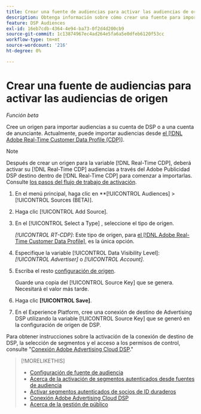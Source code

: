 ```yaml
---
title: Crear una fuente de audiencias para activar las audiencias de origen
description: Obtenga información sobre cómo crear una fuente para importar audiencias en su cuenta o en una cuenta de anunciante.
feature: DSP Audiences
exl-id: 16eb7cdb-4364-4e94-ba73-0f2d4d200cb9
source-git-commit: 1c13874967ec4ad264e5fa6a5e0dfeb6120f53cc
workflow-type: tm+mt
source-wordcount: '216'
ht-degree: 0%

---
```


# Crear una fuente de audiencias para activar las audiencias de origen

*Función beta*

<!-- Will this remain for admin users/Adobe account teams only? -->

Cree un origen para importar audiencias a su cuenta de DSP o a una cuenta de anunciante. Actualmente, puede importar audiencias desde [el [!DNL Adobe Real-Time Customer Data Profile (CDP)]](https://experienceleague.adobe.com/docs/experience-platform/rtcdp/overview.html).

>[!NOTE]
>
>Después de crear un origen para la variable [!DNL Real-Time CDP], deberá activar su [!DNL Real-Time CDP] audiencias a través del Adobe Publicidad DSP destino dentro de [!DNL Real-Time CDP] para comenzar a importarlas. Consulte [los pasos del flujo de trabajo de activación](source-about.md#workflow-sources).

1. En el menú principal, haga clic en **[!UICONTROL Audiences] > [!UICONTROL Sources (BETA)].

1. Haga clic [!UICONTROL Add Source].

1. En el [!UICONTROL Select a Type] , seleccione el tipo de origen.

   *[!UICONTROL RT-CDP]*: Este tipo de origen, para [el [!DNL Adobe Real-Time Customer Data Profile]](source-about.md), es la única opción.

1. Especifique la variable [!UICONTROL Data Visibility Level]: *[!UICONTROL Advertiser]* o *[!UICONTROL Account]*.

1. Escriba el resto [configuración de origen](source-settings.md).

   Guarde una copia del [!UICONTROL Source Key] que se genera. Necesitará el valor más tarde.

1. Haga clic **[!UICONTROL Save]**.

1. En el Experience Platform, cree una conexión de destino de Advertising DSP utilizando la variable [!UICONTROL Source Key] que se generó en la configuración de origen de DSP.

Para obtener instrucciones sobre la activación de la conexión de destino de DSP, la selección de segmentos y el acceso a los permisos de control, consulte &quot;[Conexión Adobe Advertising Cloud DSP](https://experienceleague.adobe.com/docs/experience-platform/destinations/catalog/advertising/adobe-advertising-cloud-connection.html).&quot;

>[!MORELIKETHIS]
>
>* [Configuración de fuente de audiencia](source-settings.md)
>* [Acerca de la activación de segmentos autenticados desde fuentes de audiencia](source-about.md)
>* [Activar segmentos autenticados de socios de ID duraderos](source-durable-id.md)<!-- title?-->
>* [Conexión Adobe Advertising Cloud DSP](https://experienceleague.adobe.com/docs/experience-platform/destinations/catalog/advertising/adobe-advertising-cloud-connection.html)
>* [Acerca de la gestión de público](/help/dsp/audiences/audience-about.md)

